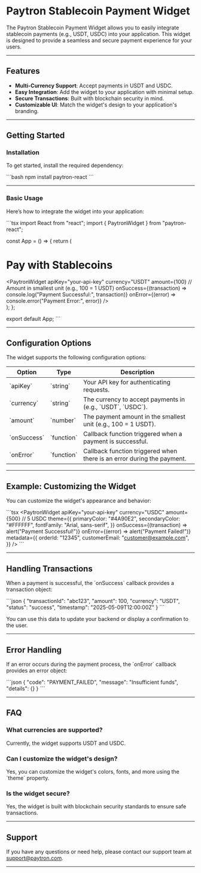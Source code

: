 # Paytron Stablecoin Payment Widget

The Paytron Stablecoin Payment Widget allows you to easily integrate stablecoin payments (e.g., USDT, USDC) into your application. This widget is designed to provide a seamless and secure payment experience for your users.

---

## Features

- **Multi-Currency Support**: Accept payments in USDT and USDC.
- **Easy Integration**: Add the widget to your application with minimal setup.
- **Secure Transactions**: Built with blockchain security in mind.
- **Customizable UI**: Match the widget's design to your application's branding.

---

## Getting Started

### Installation

To get started, install the required dependency:

\`\`\`bash
npm install paytron-react
\`\`\`

---

### Basic Usage

Here’s how to integrate the widget into your application:

\`\`\`tsx
import React from "react";
import { PaytronWidget } from "paytron-react";

const App = () => {
  return (
    <div>
      <h1>Pay with Stablecoins</h1>
      <PaytronWidget
        apiKey="your-api-key"
        currency="USDT"
        amount={100} // Amount in smallest unit (e.g., 100 = 1 USDT)
        onSuccess={(transaction) => console.log("Payment Successful:", transaction)}
        onError={(error) => console.error("Payment Error:", error)}
      />
    </div>
  );
};

export default App;
\`\`\`

---

## Configuration Options

The widget supports the following configuration options:

| Option       | Type     | Description                                                                 |
|--------------|----------|-----------------------------------------------------------------------------|
| \`apiKey\`    | \`string\` | Your API key for authenticating requests.                                  |
| \`currency\`  | \`string\` | The currency to accept payments in (e.g., \`USDT\`, \`USDC\`).             |
| \`amount\`    | \`number\` | The payment amount in the smallest unit (e.g., 100 = 1 USDT).              |
| \`onSuccess\` | \`function\` | Callback function triggered when a payment is successful.                |
| \`onError\`   | \`function\` | Callback function triggered when there is an error during the payment.    |

---

## Example: Customizing the Widget

You can customize the widget's appearance and behavior:

\`\`\`tsx
<PaytronWidget
  apiKey="your-api-key"
  currency="USDC"
  amount={500} // 5 USDC
  theme={{
    primaryColor: "#4A90E2",
    secondaryColor: "#FFFFFF",
    fontFamily: "Arial, sans-serif",
  }}
  onSuccess={(transaction) => alert("Payment Successful!")}
  onError={(error) => alert("Payment Failed!")}
  metadata={{
    orderId: "12345",
    customerEmail: "customer@example.com",
  }}
/>
\`\`\`

---

## Handling Transactions

When a payment is successful, the \`onSuccess\` callback provides a transaction object:

\`\`\`json
{
  "transactionId": "abc123",
  "amount": 100,
  "currency": "USDT",
  "status": "success",
  "timestamp": "2025-05-09T12:00:00Z"
}
\`\`\`

You can use this data to update your backend or display a confirmation to the user.

---

## Error Handling

If an error occurs during the payment process, the \`onError\` callback provides an error object:

\`\`\`json
{
  "code": "PAYMENT_FAILED",
  "message": "Insufficient funds",
  "details": {}
}
\`\`\`

---

## FAQ

### What currencies are supported?
Currently, the widget supports USDT and USDC.

### Can I customize the widget's design?
Yes, you can customize the widget's colors, fonts, and more using the \`theme\` property.

### Is the widget secure?
Yes, the widget is built with blockchain security standards to ensure safe transactions.

---

## Support

If you have any questions or need help, please contact our support team at [support@paytron.com](mailto:support@paytron.com).

---

